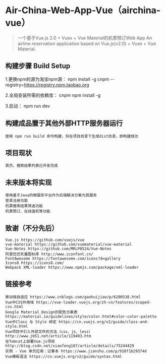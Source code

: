 # Air-China-Web-App-Vue（airchina-vue）

> 一个基于Vue.js 2.0 + Vuex + Vue Material的机票预订Web App
  An airline reservation application based on Vue.js(v2.0) + Vuex + Vue Material.

## 构建步骤 Build Setup

1.更换npm的源为淘宝npm源：
	npm install -g cnpm --registry=https://registry.npm.taobao.org

2.全局安装所需的依赖库：
	cnpm npm install -g

3.启动：
	npm run dev

## 构建成品置于其他外部HTTP服务器运行
	使用 npm run build 命令构建，将在项目目录下生成dist目录，即构建成功

## 项目现状
	首页、搜索结果列表已开发完成

## 未来版本将实现
	使用基于Java的微服务平台作为后端解决方案为其服务
	登录注册功能
	机票搜索结果筛选功能
	机票预订、在线值机等功能

## 致谢（不分先后）
	Vue.js https://github.com/vuejs/vue
	vue-material https://github.com/vuematerial/vue-material
	Vue-Notes https://github.com/MRLP0524/Vue-Notes
	阿里巴巴矢量图标库 http://www.iconfont.cn/
	FontAwesome https://fontawesome.com/icons?d=gallery
	Icons8 https://icons8.com/
	Webpack XML-loader https://www.npmjs.com/package/xml-loader

## 链接参考
	移动端自适应 https://www.cnblogs.com/gaohuijiao/p/6200538.html
	Vue中CSS作用域 https://vue-loader.vuejs.org/zh-cn/features/scoped-css.html
	Google Material Design的配色方案表 https://material.io/guidelines/style/color.html#color-color-palette
	Vue中Class 与 Style 绑定 https://cn.vuejs.org/v2/guide/class-and-style.html
	Vue项目中引入外部文件的方法（css、js、less） http://www.jb51.net/article/119493.htm
	在Tomcat上部署Vue.js项目 http://blog.csdn.net/xiaofeng187/article/details/75244429
	实例 - Vue 单页应用：记事本 https://www.jianshu.com/p/918f1b29374d
	Vue模板语法 https://cn.vuejs.org/v2/guide/syntax.html

